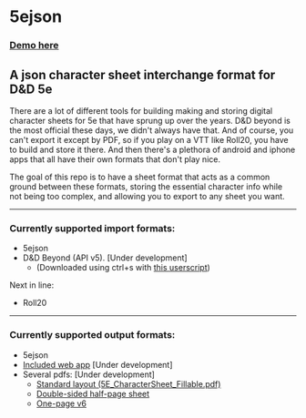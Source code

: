 # 5ejson

### [Demo here](https://srsutherland.github.io/5ejson/display_sheet)

## A json character sheet interchange format for D&amp;D 5e

There are a lot of different tools for building making and storing digital character sheets for 5e that have sprung up over the years. D&D beyond is the most official these days, we didn't always have that. And of course, you can't export it except by PDF, so if you play on a VTT like Roll20, you have to build and store it there. And then there's a plethora of android and iphone apps that all have their own formats that don't play nice.

The goal of this repo is to have a sheet format that acts as a common ground between these formats, storing the essential character info while not being too complex, and allowing you to export to any sheet you want.

---

### Currently supported import formats:
- 5ejson
- D&D Beyond (API v5). [Under development\]
    - (Downloaded using ctrl+s with [this userscript](./raw/main/userscript/dndb_dl.user.js))

Next in line:
- Roll20

---

### Currently supported output formats:
- 5ejson
- [Included web app](https://srsutherland.github.io/5ejson/display_sheet) [Under development\]
- Several pdfs: [Under development\]
    - [Standard layout (5E_CharacterSheet_Fillable.pdf)](./blob/main/pdfs/standard/5E_CharacterSheet_Fillable.pdf)
    - [Double-sided half-page sheet](./blob/main/pdfs/halfpage_double_color/D_and_D_Character_Sheet_halfpage_coloured_FormFillable_V2.pdf)
    - [One-page v6](./blob/main/pdfs/1page_v6/CharacterSheet_1page_form6.pdf)